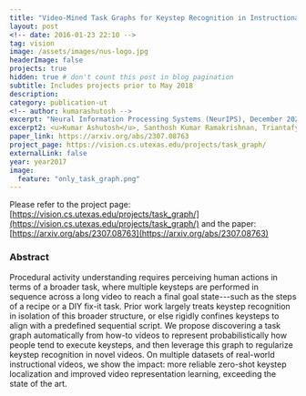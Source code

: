 ```yaml
---
title: "Video-Mined Task Graphs for Keystep Recognition in Instructional Videos"
layout: post
<!-- date: 2016-01-23 22:10 -->
tag: vision
image: /assets/images/nus-logo.jpg
headerImage: false
projects: true
hidden: true # don't count this post in blog pagination
subtitle: Includes projects prior to May 2018
description: 
category: publication-ut
<!-- author: kumarashutosh -->
excerpt: "Neural Information Processing Systems (NeurIPS), December 2023"
excerpt2: <u>Kumar Ashutosh</u>, Santhosh Kumar Ramakrishnan, Triantafyllos Afouras, Kristen Grauman
paper_link: https://arxiv.org/abs/2307.08763
project_page: https://vision.cs.utexas.edu/projects/task_graph/
externalLink: false
year: year2017
image:
  feature: "only_task_graph.png"
---
```


Please refer to the project page: [https://vision.cs.utexas.edu/projects/task_graph/](https://vision.cs.utexas.edu/projects/task_graph/) and the paper: [https://arxiv.org/abs/2307.08763](https://arxiv.org/abs/2307.08763)

### Abstract &nbsp;

Procedural activity understanding requires perceiving human actions in terms of a broader task, where multiple keysteps are performed in sequence across a long video to reach a final goal state---such as the steps of a recipe or a DIY fix-it task.  Prior work largely treats keystep recognition in isolation of this broader structure, or else rigidly confines keysteps to align with a predefined sequential script.  We propose discovering a task graph automatically from how-to videos to represent probabilistically how people tend to execute keysteps, and then leverage this graph to regularize keystep recognition in novel videos.  On multiple datasets of real-world instructional videos, we show the impact: more reliable zero-shot keystep localization and improved video representation learning, exceeding the state of the art.